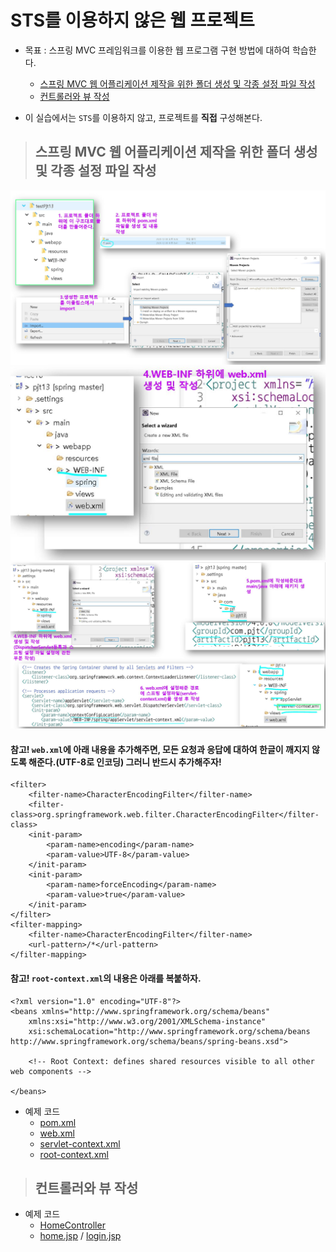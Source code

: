 # STS를 이용하지 않은 웹 프로젝트

+ 목표 : 스프링 MVC 프레임워크를 이용한 웹 프로그램 구현 방법에 대하여 학습한다.
    + [스프링 MVC 웹 어플리케이션 제작을 위한 폴더 생성 및 각종 설정 파일 작성](https://github.com/journeytorainbow/Spring_study_note/blob/master/STS_%EC%9D%B4%EC%9A%A9%ED%95%98%EC%A7%80%EC%95%8A%EB%8A%94_%EC%9B%B9%ED%94%84%EB%A1%9C%EC%A0%9D%ED%8A%B8/%EB%A9%94%EB%AA%A8.md#%EC%8A%A4%ED%94%84%EB%A7%81-mvc-%EC%9B%B9-%EC%96%B4%ED%94%8C%EB%A6%AC%EC%BC%80%EC%9D%B4%EC%85%98-%EC%A0%9C%EC%9E%91%EC%9D%84-%EC%9C%84%ED%95%9C-%ED%8F%B4%EB%8D%94-%EC%83%9D%EC%84%B1-%EB%B0%8F-%EA%B0%81%EC%A2%85-%EC%84%A4%EC%A0%95-%ED%8C%8C%EC%9D%BC-%EC%9E%91%EC%84%B1)
    + [컨트롤러와 뷰 작성](https://github.com/journeytorainbow/Spring_study_note/blob/master/STS_%EC%9D%B4%EC%9A%A9%ED%95%98%EC%A7%80%EC%95%8A%EB%8A%94_%EC%9B%B9%ED%94%84%EB%A1%9C%EC%A0%9D%ED%8A%B8/%EB%A9%94%EB%AA%A8.md#%EC%BB%A8%ED%8A%B8%EB%A1%A4%EB%9F%AC%EC%99%80-%EB%B7%B0-%EC%9E%91%EC%84%B1)

+ 이 실습에서는 `STS`를 이용하지 않고, 프로젝트를 **직접** 구성해본다.

> ## 스프링 MVC 웹 어플리케이션 제작을 위한 폴더 생성 및 각종 설정 파일 작성

<img src="https://github.com/journeytorainbow/Spring_study_note/blob/master/STS_%EC%9D%B4%EC%9A%A9%ED%95%98%EC%A7%80%EC%95%8A%EB%8A%94_%EC%9B%B9%ED%94%84%EB%A1%9C%EC%A0%9D%ED%8A%B8/img/img1.JPG?raw=true">
<img src="https://github.com/journeytorainbow/Spring_study_note/blob/master/STS_%EC%9D%B4%EC%9A%A9%ED%95%98%EC%A7%80%EC%95%8A%EB%8A%94_%EC%9B%B9%ED%94%84%EB%A1%9C%EC%A0%9D%ED%8A%B8/img/img2.JPG?raw=true">
<img src="https://github.com/journeytorainbow/Spring_study_note/blob/master/STS_%EC%9D%B4%EC%9A%A9%ED%95%98%EC%A7%80%EC%95%8A%EB%8A%94_%EC%9B%B9%ED%94%84%EB%A1%9C%EC%A0%9D%ED%8A%B8/img/img3.JPG?raw=true">

#### 참고! `web.xml`에 아래 내용을 추가해주면, 모든 요청과 응답에 대하여 한글이 깨지지 않도록 해준다.(UTF-8로 인코딩) 그러니 반드시 추가해주자!

```
<filter>
    <filter-name>CharacterEncodingFilter</filter-name>
    <filter-class>org.springframework.web.filter.CharacterEncodingFilter</filter-class>
    <init-param>
        <param-name>encoding</param-name>
        <param-value>UTF-8</param-value>
    </init-param>
    <init-param>
        <param-name>forceEncoding</param-name>
        <param-value>true</param-value>
    </init-param>
</filter>
<filter-mapping>
    <filter-name>CharacterEncodingFilter</filter-name>
    <url-pattern>/*</url-pattern>
</filter-mapping>
```

#### 참고! `root-context.xml`의 내용은 아래를 복붙하자.

```
<?xml version="1.0" encoding="UTF-8"?>
<beans xmlns="http://www.springframework.org/schema/beans"
	xmlns:xsi="http://www.w3.org/2001/XMLSchema-instance"
	xsi:schemaLocation="http://www.springframework.org/schema/beans http://www.springframework.org/schema/beans/spring-beans.xsd">
	
	<!-- Root Context: defines shared resources visible to all other web components -->
		
</beans>
```

+ 예제 코드
    + [pom.xml](https://github.com/journeytorainbow/Spring_study_note/blob/master/STS_%EC%9D%B4%EC%9A%A9%ED%95%98%EC%A7%80%EC%95%8A%EB%8A%94_%EC%9B%B9%ED%94%84%EB%A1%9C%EC%A0%9D%ED%8A%B8/testPjt13/pom.xml)
    + [web.xml](https://github.com/journeytorainbow/Spring_study_note/blob/master/STS_%EC%9D%B4%EC%9A%A9%ED%95%98%EC%A7%80%EC%95%8A%EB%8A%94_%EC%9B%B9%ED%94%84%EB%A1%9C%EC%A0%9D%ED%8A%B8/testPjt13/src/main/webapp/WEB-INF/web.xml)
    + [servlet-context.xml](https://github.com/journeytorainbow/Spring_study_note/blob/master/STS_%EC%9D%B4%EC%9A%A9%ED%95%98%EC%A7%80%EC%95%8A%EB%8A%94_%EC%9B%B9%ED%94%84%EB%A1%9C%EC%A0%9D%ED%8A%B8/testPjt13/src/main/webapp/WEB-INF/spring/appServlet/servlet-context.xml)
    + [root-context.xml](https://github.com/journeytorainbow/Spring_study_note/blob/master/STS_%EC%9D%B4%EC%9A%A9%ED%95%98%EC%A7%80%EC%95%8A%EB%8A%94_%EC%9B%B9%ED%94%84%EB%A1%9C%EC%A0%9D%ED%8A%B8/testPjt13/src/main/webapp/WEB-INF/spring/root-context.xml)

> ## 컨트롤러와 뷰 작성

+ 예제 코드
    + [HomeController](https://github.com/journeytorainbow/Spring_study_note/blob/master/STS_%EC%9D%B4%EC%9A%A9%ED%95%98%EC%A7%80%EC%95%8A%EB%8A%94_%EC%9B%B9%ED%94%84%EB%A1%9C%EC%A0%9D%ED%8A%B8/testPjt13/src/main/java/com/pjt/pjt13/HomeController.java)
    + [home.jsp](https://github.com/journeytorainbow/Spring_study_note/blob/master/STS_%EC%9D%B4%EC%9A%A9%ED%95%98%EC%A7%80%EC%95%8A%EB%8A%94_%EC%9B%B9%ED%94%84%EB%A1%9C%EC%A0%9D%ED%8A%B8/testPjt13/src/main/webapp/WEB-INF/views/home.jsp) / [login.jsp](https://github.com/journeytorainbow/Spring_study_note/blob/master/STS_%EC%9D%B4%EC%9A%A9%ED%95%98%EC%A7%80%EC%95%8A%EB%8A%94_%EC%9B%B9%ED%94%84%EB%A1%9C%EC%A0%9D%ED%8A%B8/testPjt13/src/main/webapp/WEB-INF/views/login.jsp)